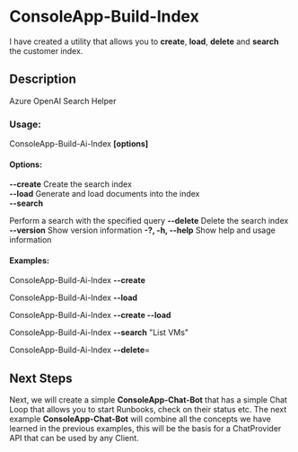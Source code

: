 # ConsoleApp-Build-Index
I have created a utility that allows you to **create**, **load**, **delete** and **search** the customer index.

## Description
Azure OpenAI Search Helper

### Usage:
 ConsoleApp-Build-Ai-Index **[options]**

#### Options:

   **--create**           Create the search index      
   **--load**             Generate and load documents into the index  
   **--search <search>** Perform a search with the specified query
   **--delete**          Delete the search index
   **--version**          Show version information
   **-?, -h, --help**     Show help and usage information

#### Examples:
  
  ConsoleApp-Build-Ai-Index **--create**
  
  ConsoleApp-Build-Ai-Index **--load**
  
  ConsoleApp-Build-Ai-Index **--create --load**
  
  ConsoleApp-Build-Ai-Index **--search** "List VMs"
  
  ConsoleApp-Build-Ai-Index **--delete**=

## Next Steps
Next, we will create a simple **ConsoleApp-Chat-Bot** that has a simple Chat Loop that allows you to start Runbooks, check on their status etc.  The next example **ConsoleApp-Chat-Bot** will combine all the concepts we have learned in the previous examples, this will be the basis for a ChatProvider API that can be used by any Client.



